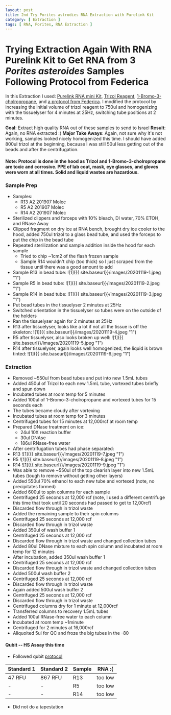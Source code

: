 ```yaml
---
layout: post
title: 2nd Try Porites astrodies RNA Extraction with Purelink Kit
category: [ Extraction ]
tags: [ RNA, Porites, RNA Extraction ]
---
```



# Trying Extraction Again With RNA Purelink Kit to Get RNA from 3 _Porites asteroides_ Samples Following Protocol from Federica

In this Extraction I used: [Purelink RNA mini Kit](https://www.thermofisher.com/order/catalog/product/12183018A#/12183018A), [Trizol Reagent](https://www.thermofisher.com/order/catalog/product/15596026#/15596026), [1-Bromo-3-cholropropane](https://www.sigmaaldrich.com/catalog/product/sigma/b9673?lang=en&region=US), and [a protocol from Federica](https://github.com/meschedl/MESPutnam_Open_Lab_Notebook/blob/master/company-protocols/Coral%20fragment%20RNA%20extraction.docx). I modified the protocol by increasing the initial volume of trizol reagent to 750ul and homogenizing with the tissuelyser for 4 minutes at 25Hz, switching tube positions at 2 minutes.

**Goal**: Extract high quality RNA out of these samples to send to Israel
**Result**: Again, no RNA extracted :(
**Major Take Aways**: Again, not sure why it's not working, samples looked nicely homogenized this time. I should have added 800ul trizol at the beginning, because I was still 50ul less getting out of the beads and after the centrifugation.

#### Note: Protocol is done in the hood as Trizol and 1-Bromo-3-cholropropane are toxic and corrosive. PPE of lab coat, mask, eye glasses, and gloves were worn at all times. Solid and liquid wastes are hazardous.

### Sample Prep

- Samples:
  - R13 A2 201907 Molec
  - R5 A2 201907 Molec
  - R14 A2 201907 Molec
- Sterilized clippers and forceps with 10% bleach, DI water, 70% ETOH, and RNase Away
- Clipped fragment on dry ice at RNA bench, brought dry ice cooler to the hood, added 750ul trizol to a glass bead tube, and used the forceps to put the chip in the bead tube
- Repeated sterilization and sample addition inside the hood for each sample
  - Tried to chip ~1cm2 of the flash frozen sample
  - Sample R14 wouldn't chip (too thick) so I just scraped from the tissue until there was a good amount to add
- Sample R13 in bead tube:
![1]({{ site.baseurl}}/images/20201119-1.jpeg "1")
- Sample R5 in bead tube:
![1]({{ site.baseurl}}/images/20201119-2.jpeg "1")
- Sample R14 in bead tube:
![1]({{ site.baseurl}}/images/20201119-3.jpeg "1")
- Put bead tubes in the tissuelyser 2 minutes at 25Hz
- Switched orientation in the tissuelyser so tubes were on the outside of the holders
- Ran the tissuelyser again for 2 minutes at 25Hz
- R13 after tissuelyser, looks like a lot if not all the tissue is off the skeleton:
![1]({{ site.baseurl}}/images/20201119-4.jpeg "1")
- R5 after tissuelyser, also looks broken up well:
![1]({{ site.baseurl}}/images/20201119-5.jpeg "1")
- R14 after tissuelyser, again looks well homogenized, the liquid is brown tinted:
![1]({{ site.baseurl}}/images/20201119-6.jpeg "1")

### Extraction

- Removed ~550ul from bead tubes and put into new 1.5mL tubes
- Added 450ul of Trizol to each new 1.5mL tube, vortexed tubes briefly and spun down
- Incubated tubes at room temp for 5 minutes
- Added 100ul of 1-Bromo-3-cholropropane and vortexed tubes for 15 seconds each
- The tubes became cloudy after vortexing
- Incubated tubes at room temp for 3 minutes
- Centrifuged tubes for 15 minutes at 12,000rcf at room temp
- Prepared DNase treatment on ice:
  - 24ul 10X reaction buffer
  - 30ul DNAse
  - 186ul RNase-free water
- After centrifugation tubes had phase separated:
- R13
![1]({{ site.baseurl}}/images/20201119-7.jpeg "1")
- R5
![1]({{ site.baseurl}}/images/20201119-8.jpeg "1")
- R14
![1]({{ site.baseurl}}/images/20201119-9.jpeg "1")
- Was able to remove ~550ul of the top clearish layer into new 1.5mL tubes (tough to remove without getting other layers)
- Added 550ul 70% ethanol to each new tube and vortexed (note, no precipitates formed)
- Added 600ul to spin columns for each sample
- Centrifuged 25 seconds at 12,000 rcf (note, I used a different centrifuge this time that took until 20 seconds had passed to get to 12,00rcf)
- Discarded flow through in trizol waste
- Added the remaining sample to their spin columns
- Centrifuged 25 seconds at 12,000 rcf
- Discarded flow through in trizol waste
- Added 350ul of wash buffer 1
- Centrifuged 25 seconds at 12,000 rcf
- Discarded flow through in trizol waste and changed collection tubes
- Added 80ul DNase mixture to each spin column and incubated at room temp for 12 minutes
- After incubation, added 350ul wash buffer 1
- Centrifuged 25 seconds at 12,000 rcf
- Discarded flow through in trizol waste and changed collection tubes
- Added 500ul wash buffer 2
- Centrifuged 25 seconds at 12,000 rcf
- Discarded flow through in trizol waste
- Again added 500ul wash buffer 2
- Centrifuged 25 seconds at 12,000 rcf
- Discarded flow through in trizol waste
- Centrifuged columns dry for 1 minute at 12,000rcf
- Transferred columns to recovery 1.5mL tubes
- Added 100ul RNase-free water to each column
- Incubated at room temp ~1minute
- Centrifuged for 2 minutes at 16,000rcf
- Aliquoited 5ul for QC and froze the big tubes in the -80

#### Qubit -- HS Assay this time

- Followed qubit [protocol](https://github.com/meschedl/PPP-Lab-Resources/blob/master/Protocols/Qubit-Assay-Protocol.md)

|Standard 1|Standard 2|Sample|RNA :(|
|---|----|----|----|
|47 RFU|867 RFU|R13|too low|
|-|-|R5|too low|
|-|-|R14|too low|

- Did not do a tapestation
